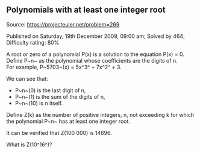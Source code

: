 Polynomials with at least one integer root
------------------------------------------

Source: https://projecteuler.net/problem=269

Published on Saturday, 19th December 2009, 09:00 am; Solved by 464;
Difficulty rating: 80%

A root or zero of a polynomial P(x) is a solution to the equation P(x) =
0.\
 Define P~n~ as the polynomial whose coefficients are the digits of n.\
 For example, P~5703~(x) = 5x^3^ + 7x^2^ + 3.

We can see that:

-   P~n~(0) is the last digit of n,
-   P~n~(1) is the sum of the digits of n,
-   P~n~(10) is n itself.

Define Z(k) as the number of positive integers, n, not exceeding k for
which the polynomial P~n~ has at least one integer root.

It can be verified that Z(100 000) is 14696.

What is Z(10^16^)?
